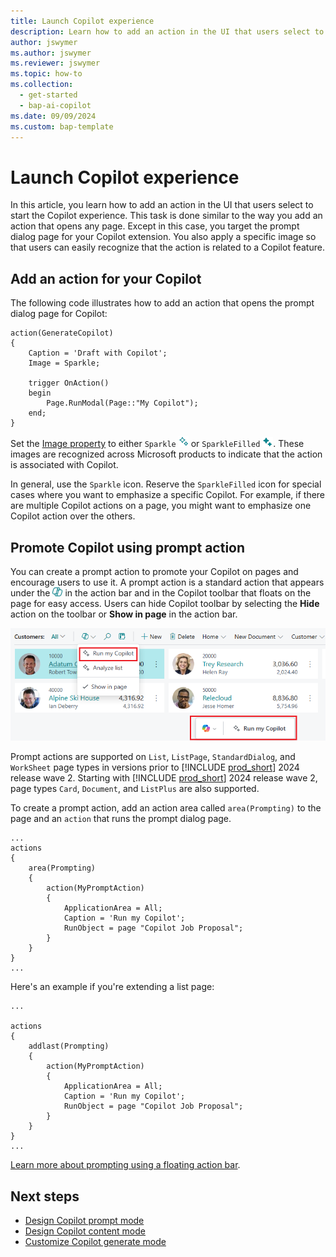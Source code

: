 ```yaml
---
title: Launch Copilot experience
description: Learn how to add an action in the UI that users select to start the Copilot experience.
author: jswymer
ms.author: jswymer
ms.reviewer: jswymer
ms.topic: how-to
ms.collection:
  - get-started
  - bap-ai-copilot
ms.date: 09/09/2024
ms.custom: bap-template
---
```


# Launch Copilot experience

In this article, you learn how to add an action in the UI that users select to start the Copilot experience. This task is done similar to the way you add an action that opens any page. Except in this case, you target the prompt dialog page for your Copilot extension. You also apply a specific image so that users can easily recognize that the action is related to a Copilot feature.

## Add an action for your Copilot

The following code illustrates how to add an action that opens the prompt dialog page for Copilot:  

```al
action(GenerateCopilot)
{
    Caption = 'Draft with Copilot';
    Image = Sparkle;

    trigger OnAction()
    begin
        Page.RunModal(Page::"My Copilot");
    end;
}
```

Set the [Image property](properties/devenv-image-property.md) to either `Sparkle` ![Shows the Copilot sparkle icon](media/copilot-sparkle.png)
or `SparkleFilled` ![Shows the Copilot sparkle filled icon](media/copilot-sparkle-filled.png). These images are recognized across Microsoft products to indicate that the action is associated with Copilot.

In general, use the `Sparkle` icon. Reserve the `SparkleFilled` icon for special cases where you want to emphasize a specific Copilot. For example, if there are multiple Copilot actions on a page, you might want to emphasize one Copilot action over the others.  

## Promote Copilot using prompt action 

You can create a prompt action to promote your Copilot on pages and encourage users to use it. A prompt action is a standard action that appears under the ![Shows the Copilot action icon icon](media/promptdialog-copilot-action-icon.png) in the action bar and in the Copilot toolbar that floats on the page for easy access. Users can hide Copilot toolbar by selecting the **Hide** action on the toolbar or **Show in page** in the action bar.

![Shows the Copilot action icon clip](media/promptdialog-launch-floating.png)

Prompt actions are supported on `List`, `ListPage`, `StandardDialog`, and `WorkSheet` page types in versions prior to [!INCLUDE [prod_short](includes/prod_short.md)] 2024 release wave 2. Starting with [!INCLUDE [prod_short](includes/prod_short.md)] 2024 release wave 2, page types `Card`, `Document`, and `ListPlus` are also supported.

To create a prompt action, add an action area called `area(Prompting)` to the page and an `action` that runs the prompt dialog page. 

```al
...
actions
{
    area(Prompting)
    {
        action(MyPromptAction)
        {
            ApplicationArea = All;
            Caption = 'Run my Copilot';
            RunObject = page "Copilot Job Proposal";
        }
    }
}
...
```

Here's an example if you're extending a list page:

```al
...

actions
{
    addlast(Prompting)
    {
        action(MyPromptAction)
        {
            ApplicationArea = All;
            Caption = 'Run my Copilot';
            RunObject = page "Copilot Job Proposal";
        }
    }
}
...
```

[Learn more about prompting using a floating action bar](devenv-page-prompting-floating-actionbar.md).

## Next steps

- [Design Copilot prompt mode](copilot-design-prompt-mode.md)
- [Design Copilot content mode](copilot-design-content-mode.md)
- [Customize Copilot generate mode](copilot-customize-generate-mode.md)
